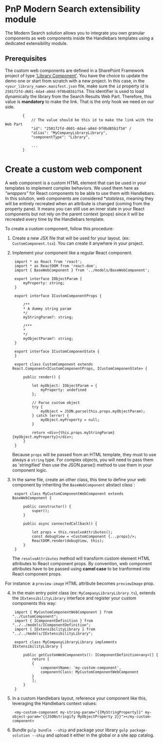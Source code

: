 # PnP Modern Search extensibility module

The Modern Search solution allows you to integrate you own granular components as web components inside the Handlebars templates using a dedicated extensibility module.

## Prerequisites

The custom web components are defined in a SharePoint Framework project of type ['Library Component'](https://docs.microsoft.com/en-us/sharepoint/dev/spfx/library-component-overview). You have the choice to update the demo one or start from scratch with a new project. In this case, in the `<your_library_name>.manifest.json` file, make sure the `id` property id is `2501f2fd-d601-4da4-a04d-9f0bd85b1f54`. This identifier is used to load dynamically the library from the Search Results Web Part. Therefore, this value is **mandatory** to make the link. That is the only hook we need on our side.

            {
                // The value should be this id to make the link with the Web Part
                "id": "2501f2fd-d601-4da4-a04d-9f0bd85b1f54" /
                "alias": "MyCompanyLibraryLibrary",
                "componentType": "Library",

                ...
            }

# Create a custom web component

A web component is a custom HTML element that can be used in your templates to implement complex behaviors. We used them here as *"wrappers"* for React components to be able to use them with Handlebars. In this solution, web components are considered **stateless*, meaning they will be entirely recreated when an attribute is changed (coming from the property pane). It means you can still use an inner state in your React components but not rely on the parent context (props) since it will be recreated every time by the Handlebars template.

To create a custom component, follow this procedure:

1. Create a new JSX file that will be used for your layout. (ex: `CustomComponent.tsx`). You can create it anywhere in your project.

2. Implement your component like a regular React component.

        import * as React from 'react';
        import * as ReactDOM from 'react-dom';
        import { BaseWebComponent } from '../models/BaseWebComponent';

        export interface IObjectParam {
            myProperty: string;
        }

        export interface ICustomComponentProps {

            /**
            * A dummy string param
            */
            myStringParam?: string;

            /***
            * 
            */
            myObjectParam?: string;
        }

        export interface ICustomComponenState {
        }

        export class CustomComponent extends React.Component<ICustomComponentProps, ICustomComponenState> {
            
            public render() {

                let myObject: IObjectParam = {
                    myProperty: undefined
                };
                
                // Parse custom object
                try {
                    myObject = JSON.parse(this.props.myObjectParam);
                } catch (error) {
                    myObject.myProperty = null;
                }

                return <div>{this.props.myStringParam} {myObject.myProperty}</div>;
            }
        }

    Because `props` will be passed from an HTML template, they must to use always a `string` type. For complex objects, you will need to pass them as 'stringified' then use the JSON.parse() method to use them in your component logic.

3. In the same file, create an other class, this time to define your web component by inheriting the `BaseWebComponent` abstact class`:

        export class MyCustomComponentWebComponent extends BaseWebComponent {
        
            public constructor() {
                super(); 
            }
        
            public async connectedCallback() {
        
                let props = this.resolveAttributes();
                const debugView = <CustomComponent {...props}/>;
                ReactDOM.render(debugView, this);
            }    
        }

    The `resolveAttributes` method will transform custom element HTML attributes to React component props. By convention, web component attributes have to be passed using **camel case** to be tranformed into React component props.

For instance: a `preview-image` HTML attribute becomes `previewImage` prop.

4. In the main entry point class (ex: `MyCompanyLibraryLibrary.ts`), extends the `IExtensibilityLibrary` interface and register your custom components this way:

        
        import { MyCustomComponentWebComponent } from "../CustomComponent";
        import { IComponentDefinition } from "../../models/IComponentDefinition";
        import { IExtensibilityLibrary } from "../../models/IExtensibilityLibrary";

        export class MyCompanyLibraryLibrary implements IExtensibilityLibrary {

            public getCustomWebComponents(): IComponentDefinition<any>[] {
                return [
                {
                    componentName: 'my-custom-component',
                    componentClass: MyCustomComponentWebComponent
                }
                ];
            }
        }

5. In a custom Handlebars layout, reference your component like this, leveraging the Handlebars context values:

        <my-custom-component my-string-param="{{MyStringProperty}}" my-object-param="{{JSONstringify MyObjectProperty 2}}"></my-custom-component>


6. Bundle `gulp bundle --ship` and package your library `gulp package-solution --ship` and upload it either in the global or a site app catalog.